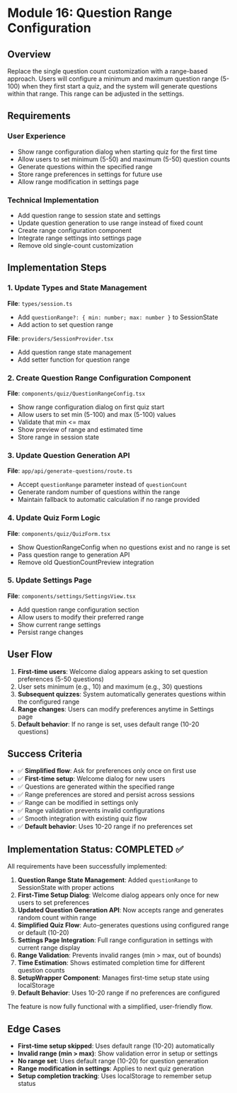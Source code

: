 # Module 16: Question Range Configuration

## Overview

Replace the single question count customization with a range-based approach. Users will configure a minimum and maximum question range (5-100) when they first start a quiz, and the system will generate questions within that range. This range can be adjusted in the settings.

## Requirements

### User Experience
- Show range configuration dialog when starting quiz for the first time
- Allow users to set minimum (5-50) and maximum (5-50) question counts
- Generate questions within the specified range
- Store range preferences in settings for future use
- Allow range modification in settings page

### Technical Implementation
- Add question range to session state and settings
- Update question generation to use range instead of fixed count
- Create range configuration component
- Integrate range settings into settings page
- Remove old single-count customization

## Implementation Steps

### 1. Update Types and State Management
**File**: `types/session.ts`
- Add `questionRange?: { min: number; max: number }` to SessionState
- Add action to set question range

**File**: `providers/SessionProvider.tsx`
- Add question range state management
- Add setter function for question range

### 2. Create Question Range Configuration Component
**File**: `components/quiz/QuestionRangeConfig.tsx`
- Show range configuration dialog on first quiz start
- Allow users to set min (5-100) and max (5-100) values
- Validate that min <= max
- Show preview of range and estimated time
- Store range in session state

### 3. Update Question Generation API
**File**: `app/api/generate-questions/route.ts`
- Accept `questionRange` parameter instead of `questionCount`
- Generate random number of questions within the range
- Maintain fallback to automatic calculation if no range provided

### 4. Update Quiz Form Logic
**File**: `components/quiz/QuizForm.tsx`
- Show QuestionRangeConfig when no questions exist and no range is set
- Pass question range to generation API
- Remove old QuestionCountPreview integration

### 5. Update Settings Page
**File**: `components/settings/SettingsView.tsx`
- Add question range configuration section
- Allow users to modify their preferred range
- Show current range settings
- Persist range changes

## User Flow

1. **First-time users**: Welcome dialog appears asking to set question preferences (5-50 questions)
2. User sets minimum (e.g., 10) and maximum (e.g., 30) questions
3. **Subsequent quizzes**: System automatically generates questions within the configured range
4. **Range changes**: Users can modify preferences anytime in Settings page
5. **Default behavior**: If no range is set, uses default range (10-20 questions)

## Success Criteria

- ✅ **Simplified flow**: Ask for preferences only once on first use
- ✅ **First-time setup**: Welcome dialog for new users
- ✅ Questions are generated within the specified range
- ✅ Range preferences are stored and persist across sessions
- ✅ Range can be modified in settings only
- ✅ Range validation prevents invalid configurations
- ✅ Smooth integration with existing quiz flow
- ✅ **Default behavior**: Uses 10-20 range if no preferences set

## Implementation Status: COMPLETED ✅

All requirements have been successfully implemented:

1. **Question Range State Management**: Added `questionRange` to SessionState with proper actions
2. **First-Time Setup Dialog**: Welcome dialog appears only once for new users to set preferences
3. **Updated Question Generation API**: Now accepts range and generates random count within range
4. **Simplified Quiz Flow**: Auto-generates questions using configured range or default (10-20)
5. **Settings Page Integration**: Full range configuration in settings with current range display
6. **Range Validation**: Prevents invalid ranges (min > max, out of bounds)
7. **Time Estimation**: Shows estimated completion time for different question counts
8. **SetupWrapper Component**: Manages first-time setup state using localStorage
9. **Default Behavior**: Uses 10-20 range if no preferences are configured

The feature is now fully functional with a simplified, user-friendly flow.

## Edge Cases

- **First-time setup skipped**: Uses default range (10-20) automatically
- **Invalid range (min > max)**: Show validation error in setup or settings
- **No range set**: Uses default range (10-20) for question generation
- **Range modification in settings**: Applies to next quiz generation
- **Setup completion tracking**: Uses localStorage to remember setup status
